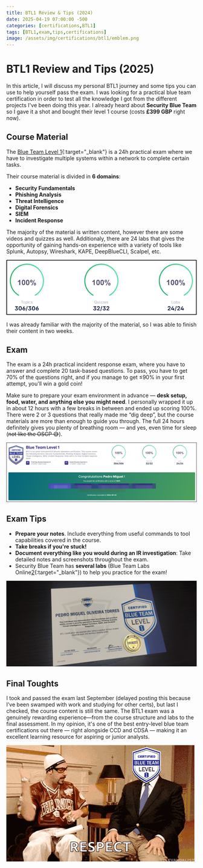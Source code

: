 ```yaml
---
title: BTL1 Review & Tips (2024)
date: 2025-04-19 07:00:00 -500
categories: [certifications,BTL1]
tags: [BTL1,exam,tips,certifications]
image: /assets/img/certifications/btl1/emblem.png
---
```


# BTL1 Review and Tips (2025)

In this article, I will discuss my personal BTL1 journey and some tips you can use to help yourself pass the exam. I was looking for a practical blue team certification in order to test all the knowledge I got from the different projects I've been doing this year. I already heard about **Security Blue Team** so I gave it a shot and bought their level 1 course (costs **£399 GBP** right now).

## Course Material 

The [Blue Team Level 1][1]{:target="_blank"} is a 24h practical exam where we have to investigate multiple systems within a network to complete certain tasks. 

Their course material is divided in **6 domains**:

* **Security Fundamentals**
* **Phishing Analysis**
* **Threat Intelligence**
* **Digital Forensics**
* **SIEM**
* **Incident Response**

The majority of the material is written content, however there are some videos and quizzes as well. Additionaly, there are 24 labs that gives the opportunity of gaining hands-on experience with a variety of tools like Splunk, Autopsy, Wireshark, KAPE, DeepBlueCLI, Scalpel, etc.

![Progress Bar](/assets/img/certifications/btl1/progress.png)

I was already familiar with the majority of the material, so I was able to finish their content in two weeks.

## Exam

The exam is a 24h practical incident response exam, where you have to answer and complete 20 task-based questions. To pass, you have to get 70% of the questions right, and if you manage to get ≤90% in your first attempt, you'll win a gold coin!

Make sure to prepare your exam environment in advance — **desk setup, food, water, and anything else you might need**. I personally wrapped it up in about 12 hours with a few breaks in between and ended up scoring 100%. There were 2 or 3 questions that really made me “dig deep”, but the course materials are more than enough to guide you through. The full 24 hours definitely gives you plenty of breathing room — and yes, even time for sleep (~~not like the OSCP 😅~~).

![Final message](/assets/img/certifications/btl1/finalmsg.png)

## Exam Tips

* **Prepare your notes**. Include everything from useful commands to tool capabilities covered in the course.
* **Take breaks if you're stuck!**
* **Document everything like you would during an IR investigation**: Take detailed notes and screenshots throughout the exam. 
* Security Blue Team has **several labs** (Blue Team Labs Online[2]{:target="_blank"}) to help you practice for the exam!

![cert](/assets/img/certifications/btl1/coin.jpg)

## Final Toughts

I took and passed the exam last September (delayed posting this because I’ve been swamped with work and studying for other certs), but last I checked, the course content is still the same. The BTL1 exam was a genuinely rewarding experience—from the course structure and labs to the final assessment.
In my opinion, it's one of the best entry-level blue team certifications out there — right alongside CCD and CDSA — making it an excellent learning resource for aspiring or junior analysts.

![AliG respect](/assets/img/certifications/btl1/gif.gif)

[1]: https://www.securityblue.team/certifications/blue-team-level-1
[2]: https://blueteamlabs.online/
